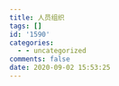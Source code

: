 ```yaml
---
title: 人员组织
tags: []
id: '1590'
categories:
  - - uncategorized
comments: false
date: 2020-09-02 15:53:25
---
```

